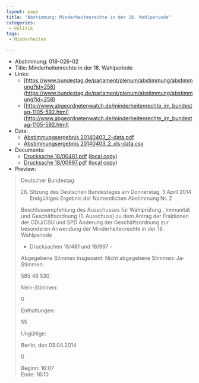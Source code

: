 ```yaml
---
layout: page
title: "Abstimmung: Minderheitenrechte in der 18. Wahlperiode"
categories:
 - Politik
tags:
 - Minderheiten

---
```


* Abstimmung: 018-026-02
* Title: Minderheitenrechte in der 18. Wahlperiode
* Links: 
    * [https://www.bundestag.de/parlament/plenum/abstimmung/abstimmung?id=258](https://www.bundestag.de/parlament/plenum/abstimmung/abstimmung?id=258)
    * [http://www.abgeordnetenwatch.de/minderheitenrechte_im_bundestag-1105-592.html](http://www.abgeordnetenwatch.de/minderheitenrechte_im_bundestag-1105-592.html)
* Data: 
    * [Abstimmungsergebnis 20140403_2-data.pdf](/res/abstimmungsliste/20140403_2-data.pdf)
    * [Abstimmungsergebnis 20140403_2_xls-data.csv](/res/abstimmungsliste/analyses/20140403_2_xls-data.csv)
* Documents: 
    * [Drucksache 18/00481.pdf](http://dip21.bundestag.de/dip21/btd/18/004/1800481.pdf) ([local copy](/res/abstimmungsdaten/018-026-02/1800481.pdf))
    * [Drucksache 18/00997.pdf](http://dip21.bundestag.de/dip21/btd/18/009/1800997.pdf) ([local copy](/res/abstimmungsdaten/018-026-02/1800997.pdf))
* Preview: 
> Deutscher Bundestag
> 
> 26. Sitzung des Deutschen Bundestages
> am Donnerstag, 3.April 2014
> Endgültiges Ergebnis der Namentlichen Abstimmung Nr. 2
> 
> Beschlussempfehlung des Ausschusses für Wahlprüfung , Immunität und
> Geschäftsordnung (1. Ausschuss) zu dem Antrag der Fraktionen der CDU/CSU und SPD
> Änderung der Geschäftsordnung zur besonderen Anwendung der Minderheitenrechte in
> der 18. Wahlperiode
> - Drucksachen 18/481 und 18/997 -
> 
> Abgegebene Stimmen insgesamt:
> Nicht abgegebene Stimmen:
> Ja-Stimmen:
> 
> 585
> 46
> 530
> 
> Nein-Stimmen:
> 
> 0
> 
> Enthaltungen:
> 
> 55
> 
> Ungültige:
> 
> Berlin, den 03.04.2014
> 
> 0
> 
> Beginn: 16:07  
> Ende: 16:10
